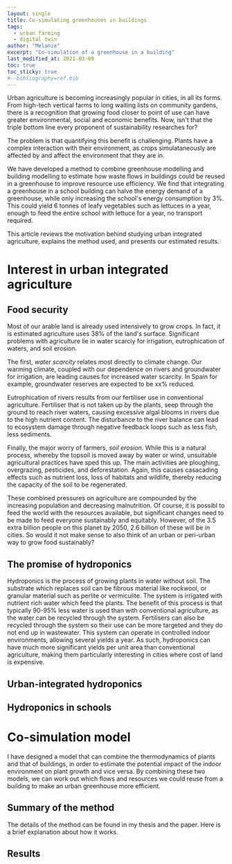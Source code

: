 ```yaml
---
layout: single
title: Co-simulating greenhouses in buildings
tags:
  - urban farming
  - digital twin
author: "Melanie"
excerpt: "Co-simulation of a greenhouse in a building"
last_modified_at: 2021-03-09
toc: true
toc_sticky: true
#--bibliography=ref.bib
---
```



Urban agriculture is becoming increasingly popular in cities, in all its forms. From high-tech vertical farms to long waiting lists on community gardens, there is a recognition that growing food closer to point of use can have greater environmental, social and economic benefits. Now, isn't that the triple bottom line every proponent of sustainability researches for?

The problem is that quantifying this benefit is challenging. Plants have a complex interaction with their environment, as crops simulataneously are affected by and affect the environment that they are in.

We have developed a method to combine greenhouse modelling and building modelling to estimate how waste flows in buildings could be reused in a greenhouse to improve resource use efficiency. We find that integrating a greenhouse in a school building can halve the energy demand of a greenhouse, while only increasing the school's energy consumption by 3%. This could yield 6 tonnes of leafy vegetables such as lettuces in a year, enough to feed the entire school with lettuce for a year, no transport required.

This article reviews the motivation behind studying urban integrated agriculture, explains the method used, and presents our estimated results.

# Interest in urban integrated agriculture

## Food security
Most of our arable land is already used intensively to grow crops. In fact, it is estimated agriculture uses 38% of the land's surface. Significant problems with agriculture lie in water scarciy for irrigation, eutrophication of waters, and soil erosion. 

The first, *water scarcity* relates most directly to climate change. Our warming climate, coupled with our dependence on rivers and groundwater for irrigation, are leading causes for increased water scarcity. In Spain for example, groundwater reserves are expected to be xx% reduced.

Eutrophication of rivers results from our fertiliser use in conventional agriculture. Fertiliser that is not taken up by the plants, seep through the ground to reach river waters, causing excessive algal blooms in rivers due to the high nutrient content. The disturbance to the river balance can lead to ecosystem damage through negative feedback loops such as less fish, less sediments.

Finally, the major worry of farmers, *soil erosion*. While this is a natural process, whereby the topsoil is moved away by water or wind, unsuitable agricultural practices have sped this up. The main activities are ploughing, overgrazing, pesticides, and deforestation. Again, this causes casacading effects such as nutrient loss, loss of habitats and wildlife, thereby reducing the capacity of the soil to be regenerated.

These combined pressures on agriculture are compounded by the increasing population and decreasing malnutrition. Of course, it is possibl to feed the world with the resources available, but significant changes need to be made to feed everyone sustainably and equitably. However, of the 3.5 extra billion people on this planet by 2050, 2.6 billion of these will be in cities. So would it not make sense to also think of an urban or peri-urban way to grow food sustainably?

## The promise of hydroponics

Hydroponics is the process of growing plants in water without soil. The substrate which replaces soil can be fibrous material like rockwool, or granular material such as perlite or vermiculite. The system is irrigated with nutrient rich water which feed the plants. The benefit of this process is that typically 90-95% less water is used than with conventional agriculture, as the water can be recycled through the system. Fertilisers can also be recycled through the system so their use can be more targeted and they do not end up in wastewater. This system can operate in controlled indoor environments, allowing several yields a year. As such, hydroponics can have much more significant yields per unit area than conventional agriculture, making them particularly interesting in cities where cost of land is expensive.

## Urban-integrated hydroponics



## Hydroponics in schools

# Co-simulation model

I have designed a model that can combine the thermodynamics of plants and that of buildings, in order to estimate the potential impact of the indoor environment on plant growth and vice versa. By combining these two models, we can work out which flows and resources we could reuse from a building to make an urban greenhouse more efficient. 

## Summary of the method

The details of the method can be found in my thesis and the paper. Here is a brief explanation about how it works. 


## Results

